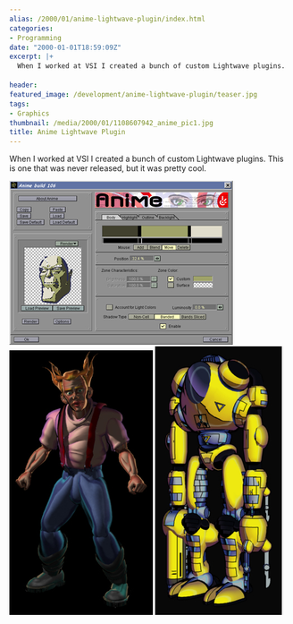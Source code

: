 ```yaml
---
alias: /2000/01/anime-lightwave-plugin/index.html
categories:
- Programming
date: "2000-01-01T18:59:09Z"
excerpt: |+
  When I worked at VSI I created a bunch of custom Lightwave plugins.  This is one that was never released, but it was pretty cool.

header:
featured_image: /development/anime-lightwave-plugin/teaser.jpg
tags:
- Graphics
thumbnail: /media/2000/01/1108607942_anime_pic1.jpg
title: Anime Lightwave Plugin
---
```

When I worked at VSI I created a bunch of custom Lightwave plugins.  This is one that was never released, but it was pretty cool.

![](1108607942_anime_pic1.jpg)
![](1108608028_anime_pic2.jpg)
![](1108608043_anime_pic3.jpg)
